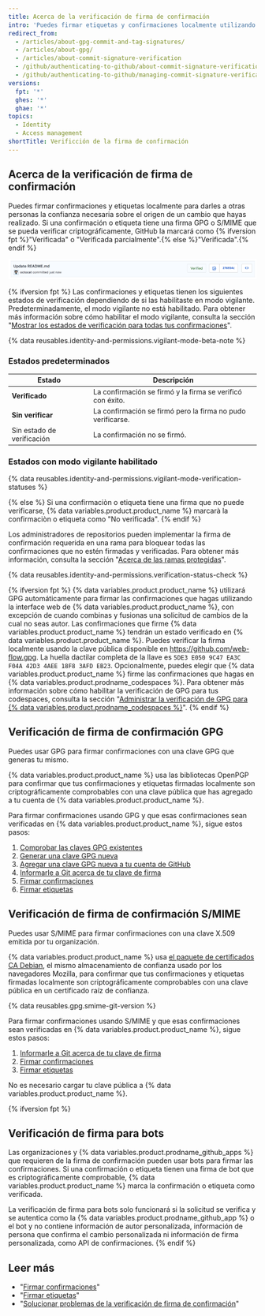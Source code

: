 ```yaml
---
title: Acerca de la verificación de firma de confirmación
intro: 'Puedes firmar etiquetas y confirmaciones localmente utilizando GPG o S/MIME. Estas etiquetas o confirmaciones se marcan como verificadas en {% data variables.product.product_name %} para que otras personas tengan la confianza de que los cambios vienen de una fuente confiable.'
redirect_from:
  - /articles/about-gpg-commit-and-tag-signatures/
  - /articles/about-gpg/
  - /articles/about-commit-signature-verification
  - /github/authenticating-to-github/about-commit-signature-verification
  - /github/authenticating-to-github/managing-commit-signature-verification/about-commit-signature-verification
versions:
  fpt: '*'
  ghes: '*'
  ghae: '*'
topics:
  - Identity
  - Access management
shortTitle: Verificción de la firma de confirmación
---
```


## Acerca de la verificación de firma de confirmación

Puedes firmar confirmaciones y etiquetas localmente para darles a otras personas la confianza necesaria sobre el origen de un cambio que hayas realizado. Si una confirmación o etiqueta tiene una firma GPG o S/MIME que se pueda verificar criptográficamente, GitHub la marcará como {% ifversion fpt %}"Verificada" o "Verificada parcialmente".{% else %}"Verificada".{% endif %}

![Confirmación verificada](/assets/images/help/commits/verified-commit.png)

{% ifversion fpt %}
Las confirmaciones y etiquetas tienen los siguientes estados de verificación dependiendo de si las habilitaste en modo vigilante. Predeterminadamente, el modo vigilante no está habilitado. Para obtener más información sobre cómo habilitar el modo vigilante, consulta la sección "[Mostrar los estados de verificación para todas tus confirmaciones](/github/authenticating-to-github/displaying-verification-statuses-for-all-of-your-commits)".

{% data reusables.identity-and-permissions.vigilant-mode-beta-note %}

### Estados predeterminados

| Estado                     | Descripción                                                 |
| -------------------------- | ----------------------------------------------------------- |
| **Verificado**             | La confirmación se firmó y la firma se verificó con éxito.  |
| **Sin verificar**          | La confirmación se firmó pero la firma no pudo verificarse. |
| Sin estado de verificación | La confirmación no se firmó.                                |

### Estados con modo vigilante habilitado

{% data reusables.identity-and-permissions.vigilant-mode-verification-statuses %}

{% else %}
Si una confirmaciòn o etiqueta tiene una firma que no puede verificarse, {% data variables.product.product_name %} marcarà la confirmaciòn o etiqueta como "No verificada".
{% endif %}

Los administradores de repositorios pueden implementar la firma de confirmación requerida en una rama para bloquear todas las confirmaciones que no estén firmadas y verificadas. Para obtener más información, consulta la sección "[Acerca de las ramas protegidas](/github/administering-a-repository/about-protected-branches#require-signed-commits)".

{% data reusables.identity-and-permissions.verification-status-check %}

{% ifversion fpt %}
{% data variables.product.product_name %} utilizará GPG automáticamente para firmar las confirmaciones que hagas utilizando la interface web de {% data variables.product.product_name %}, con excepción de cuando combinas y fusionas una solicitud de cambios de la cual no seas autor. Las confirmaciones que firme {% data variables.product.product_name %} tendrán un estado verificado en {% data variables.product.product_name %}. Puedes verificar la firma localmente usando la clave pública disponible en https://github.com/web-flow.gpg. La huella dactilar completa de la llave es `5DE3 E050 9C47 EA3C F04A 42D3 4AEE 18F8 3AFD EB23`. Opcionalmente, puedes elegir que {% data variables.product.product_name %} firme las confirmaciones que hagas en {% data variables.product.prodname_codespaces %}. Para obtener más información sobre cómo habilitar la verificación de GPG para tus codespaces, consulta la sección "[Administrar la verificación de GPG para {% data variables.product.prodname_codespaces %}](/github/developing-online-with-codespaces/managing-gpg-verification-for-codespaces)".
{% endif %}

## Verificación de firma de confirmación GPG

Puedes usar GPG para firmar confirmaciones con una clave GPG que generas tu mismo.

{% data variables.product.product_name %} usa las bibliotecas OpenPGP para confirmar que tus confirmaciones y etiquetas firmadas localmente son criptográficamente comprobables con una clave pública que has agregado a tu cuenta de {% data variables.product.product_name %}.

Para firmar confirmaciones usando GPG y que esas confirmaciones sean verificadas en {% data variables.product.product_name %}, sigue estos pasos:

1. [Comprobar las claves GPG existentes](/articles/checking-for-existing-gpg-keys)
2. [Generar una clave GPG nueva](/articles/generating-a-new-gpg-key)
3. [Agregar una clave GPG nueva a tu cuenta de GitHub](/articles/adding-a-new-gpg-key-to-your-github-account)
4. [Informarle a Git acerca de tu clave de firma](/articles/telling-git-about-your-signing-key)
5. [Firmar confirmaciones](/articles/signing-commits)
6. [Firmar etiquetas](/articles/signing-tags)

## Verificación de firma de confirmación S/MIME

Puedes usar S/MIME para firmar confirmaciones con una clave X.509 emitida por tu organización.

{% data variables.product.product_name %} usa [el paquete de certificados CA Debian](https://packages.debian.org/hu/jessie/ca-certificates), el mismo almacenamiento de confianza usado por los navegadores Mozilla, para confirmar que tus confirmaciones y etiquetas firmadas localmente son criptográficamente comprobables con una clave pública en un certificado raíz de confianza.

{% data reusables.gpg.smime-git-version %}

Para firmar confirmaciones usando S/MIME y que esas confirmaciones sean verificadas en {% data variables.product.product_name %}, sigue estos pasos:

1. [Informarle a Git acerca de tu clave de firma](/articles/telling-git-about-your-signing-key)
2. [Firmar confirmaciones](/articles/signing-commits)
3. [Firmar etiquetas](/articles/signing-tags)

No es necesario cargar tu clave pública a {% data variables.product.product_name %}.

{% ifversion fpt %}
## Verificación de firma para bots

Las organizaciones y {% data variables.product.prodname_github_apps %} que requieren de la firma de confirmación pueden usar bots para firmar las confirmaciones. Si una confirmación o etiqueta tienen una firma de bot que es criptográficamente comprobable, {% data variables.product.product_name %} marca la confirmación o etiqueta como verificada.

La verificación de firma para bots solo funcionará si la solicitud se verifica y se autentica como la {% data variables.product.prodname_github_app %} o el bot y no contiene información de autor personalizada, información de persona que confirma el cambio personalizada ni información de firma personalizada, como API de confirmaciones.
{% endif %}

## Leer más

- "[Firmar confirmaciones](/articles/signing-commits)"
- "[Firmar etiquetas](/articles/signing-tags)"
- "[Solucionar problemas de la verificación de firma de confirmación](/articles/troubleshooting-commit-signature-verification)"
